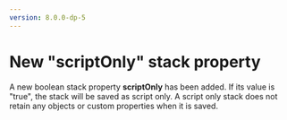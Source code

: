 ```yaml
---
version: 8.0.0-dp-5
---
```

# New "scriptOnly" stack property

A new boolean stack property **scriptOnly** has been added.  If its
value is "true", the stack will be saved as script only. A script only
stack does not retain any objects or custom properties when it is
saved.
